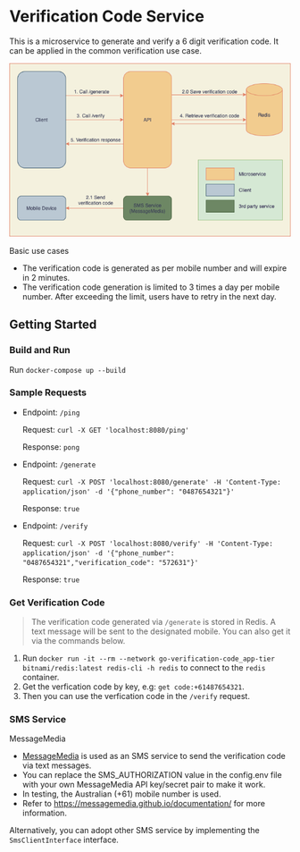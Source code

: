 # Verification Code Service

This is a microservice to generate and verify a 6 digit verification code. It can be applied in the common verification use case.

![Flow chart](./flow.png)

Basic use cases

  - The verification code is generated as per mobile number and will expire in 2 minutes.
  - The verification code generation is limited to 3 times a day per mobile number. After exceeding the limit, users have to retry in the next day.

## Getting Started

### Build and Run

Run `docker-compose up --build`

### Sample Requests

- Endpoint: `/ping`

  Request: `curl -X GET 'localhost:8080/ping'`

  Response: `pong`

- Endpoint: `/generate`

  Request: `curl -X POST 'localhost:8080/generate' -H 'Content-Type: application/json' -d '{"phone_number": "0487654321"}'`

  Response: `true`

- Endpoint: `/verify`

  Request: `curl -X POST 'localhost:8080/verify' -H 'Content-Type: application/json' -d '{"phone_number": "0487654321","verification_code": "572631"}'`

  Response: `true`

### Get Verification Code

> The verification code generated via `/generate` is stored in Redis. A text message will be sent to the designated mobile. You can also get it via the commands below.

1. Run `docker run -it --rm --network go-verification-code_app-tier bitnami/redis:latest redis-cli -h redis` to connect to the `redis` container.
2. Get the verfication code by key, e.g: `get code:+61487654321`.
3. Then you can use the verfication code in the `/verify` request.

### SMS Service

MessageMedia

- [MessageMedia](https://messagemedia.com/au/) is used as an SMS service to send the verification code via text messages.
- You can replace the SMS_AUTHORIZATION value in the config.env file with your own MessageMedia API key/secret pair to make it work.
- In testing, the Australian (+61) mobile number is used.
- Refer to https://messagemedia.github.io/documentation/ for more information.

Alternatively, you can adopt other SMS service by implementing the `SmsClientInterface` interface.